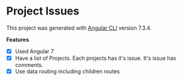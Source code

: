 # Project Issues

This project was generated with [Angular CLI](https://github.com/angular/angular-cli) version 7.3.4.

**Features**
- [x] Used Angular 7
- [x] Have a list of Projects. Each projects has it's issue. It's issue has comments.
- [x] Use data routing including children routes
